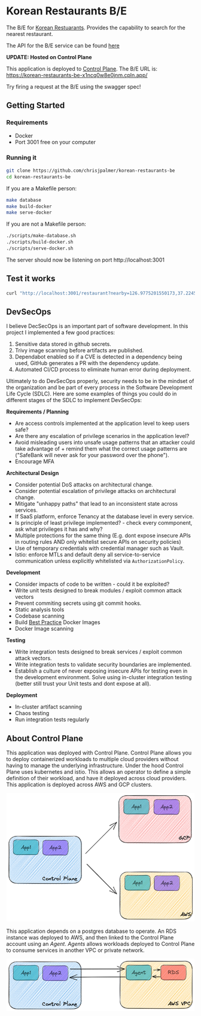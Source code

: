 # Korean Restaurants B/E

The B/E for
[Korean Restuarants](https://github.com/chrisjpalmer/korean-restaurants).
Provides the capability to search for the nearest restaurant.

The API for the B/E service can be found [here](./api/spec.yaml)

**UPDATE: Hosted on Control Plane**

This application is deployed to [Control Plane](https://controlplane.com). The
B/E URL is: https://korean-restaurants-be-x1ncq0w8e0jnm.cpln.app/

Try firing a request at the B/E using the swagger spec!

## Getting Started

### Requirements

- Docker
- Port 3001 free on your computer

### Running it

```sh
git clone https://github.com/chrisjpalmer/korean-restaurants-be
cd korean-restaurants-be
```

If you are a Makefile person:

```sh
make database
make build-docker
make serve-docker
```

If you are not a Makefile person:

```sh
./scripts/make-database.sh
./scripts/build-docker.sh
./scripts/serve-docker.sh
```

The server should now be listening on port http://localhost:3001

## Test it works

```sh
curl "http://localhost:3001/restaurant?nearby=126.9775201550173,37.22450239990378&within_meters=1000"
```

## DevSecOps

I believe DecSecOps is an important part of software development. In this
project I implemented a few good practices:

1. Sensitive data stored in github secrets.
2. Trivy image scanning before artifacts are published.
3. Dependabot enabled so if a CVE is detected in a dependency being used, GitHub
   generates a PR with the dependency update.
4. Automated CI/CD process to eliminate human error during deployment.

Ultimately to do DevSecOps properly, security needs to be in the mindset of the
organization and be part of every process in the Software Development Life Cycle
(SDLC). Here are some examples of things you could do in different stages of the
SDLC to implement DevSecOps:

**Requirements / Planning**

- Are access controls implemented at the application level to keep users safe?
- Are there any escalation of privilege scenarios in the application level?
- Avoid misleading users into unsafe usage patterns that an attacker could take
  advantage of + remind them what the correct usage patterns are ("SafeBank will
  never ask for your password over the phone").
- Encourage MFA

**Architectural Design**

- Consider potential DoS attacks on architectural change.
- Consider potential escalation of privilege attacks on architectural change.
- Mitigate "unhappy paths" that lead to an inconsistent state across services.
- If SaaS platform, enforce Tenancy at the database level in every service.
- Is principle of least privilege implemented? - check every commponent, ask
  what privileges it has and why?
- Multiple protections for the same thing (E.g. dont expose insecure APIs in
  routing rules AND only whitelist secure APIs on security policies)
- Use of temporary credentials with credential manager such as Vault.
- Istio: enforce MTLs and default deny all service-to-service communication
  unless explicitly whitelisted via `AuthorizationPolicy`.

**Development**

- Consider impacts of code to be written - could it be exploited?
- Write unit tests designed to break modules / exploit common attack vectors
- Prevent commiting secrets using git commit hooks.
- Static analysis tools
- Codebase scanning
- Build
  [Best Practice](https://docs.docker.com/develop/develop-images/dockerfile_best-practices/)
  Docker Images
- Docker Image scanning

**Testing**

- Write integration tests designed to break services / exploit common attack
  vectors.
- Write integration tests to validate security boundaries are implemented.
- Establish a culture of never exposing insecure APIs for testing even in the
  development environment. Solve using in-cluster integration testing (better
  still trust your Unit tests and dont expose at all).

**Deployment**

- In-cluster artifact scanning
- Chaos testing
- Run integration tests regularly

## About Control Plane

This application was deployed with Control Plane. Control Plane allows you to
deploy containerized workloads to multiple cloud providers without having to
manage the underlying infrastructure. Under the hood Control Plane uses
kubernetes and istio. This allows an operator to define a simple definition of
their workload, and have it deployed across cloud providers. This application is
deployed across AWS and GCP clusters.

![](./doc/images/deployment.excalidraw.png)

This application depends on a postgres database to operate. An RDS instance was
deployed to AWS, and then linked to the Control Plane account using an _Agent_.
_Agents_ allows workloads deployed to Control Plane to consume services in
another VPC or private network.

![](./doc/images/agent.excalidraw.png)
